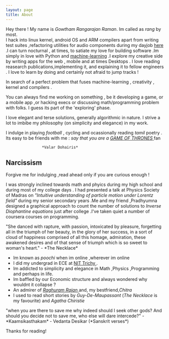 ```yaml
---
layout: page
title: About
---
```


Hey there ! My name is *Gowtham Rangarajan Raman*. Im called as *rang* by most.<br>
I hack into linux kernel, android OS and ARM compilers apart from writing test suites ,refactoring utilities for audio components during my dayjob <a href="http://ittiam.com/en/Index.aspx">here</a> .I can turn nocturnal , at times, to satiate my love for building software .Im simply in love with Python and <a href="http://poochi-recommend.appspot.com/testweb">machine-learning</a> .I explore my creative side by writing apps for the web , mobile and at times Desktops . I love reading reasearch publications,implementing it, and explaining it to fellow engineers . I love to learn by doing and certainly not afraid to jump tracks ! 

<p class="message">
	In search of a perfect problem that fuses machine-learning , creativity , kernel and compilers .
</p>

You can always find me working on something , be it developing a game, or a mobile app ,or hacking execs or discussing math/programming problem with folks. I guess its part of the 'exploring' phase. 

<p class="message">
	I love elegant and terse solutions, generally algorithmic in nature. I strive a lot to imbibe my philosophy (on simplicity and elegance) in my work.
</p>


I indulge in playing *football* , cycling and ocassionally reading *tamil* poetry . 
Its easy to be friends with me : *say that you are a* <a href="http://www.hbo.com/game-of-thrones"> *GAME OF THRONES* </a>fan

					*Valar Dohairis*

## Narcissism

<p class="message">
  Forgive me for indulging ,read ahead only if you are curious enough ! 
</p>

I was strongly inclined towards math and phyics during my high school and during most of my college days .
I had presented a talk at Physics Society of Madras on *"Intuitive understanding of particle motion under Lorentz field"* during my senior secondary years .Me and my friend ,Pradhyumna designed a graphical approach to count the number of solutions to *Inverse Diophantine equations* just after college .I've taken quiet a number of coursera courses on programming.

<p class="message">
  "She danced with rapture, with passion, intoxicated by pleasure, forgetting all in the triumph of her beauty, in the glory of her success, in a sort of cloud of happiness comprised of all this homage, admiration, these awakened desires and of that sense of triumph which is so sweet to woman's heart." 
		- *The Necklace*
</p>


* Im known as *poochi* when im online ,wherever im online
* I did my undergrad in ECE at <a href="http://www.nitt.edu">NIT Trichy </a> .
* Im addicted to simplicity and elegance in Math ,Physics ,Programming and perhaps in life.
* Im baffled by our Economic structure and always wondered why wouldnt it collapse ? 
* An admirer of <a href="http://en.wikipedia.org/wiki/Raghuram_Rajan">*Raghuram Rajan* </a> and, my bestfriend,*Chitra*
* I used to read short stories by *Guy-De-Maupassant* (*The Necklace* is my favourite) and *Agatha Chiristie*

<p class="message">
"when you are there to
save me why indeed should I seek other gods? And should you
decide not to save me, who else will dare intercede?" 
		- *Kaamsikasthakam* - Vedanta Desikar (*Sanskrit verses*)
</p>
Thanks for reading!

